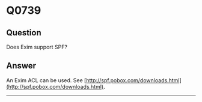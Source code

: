 Q0739
=====

Question
--------

Does Exim support SPF?

Answer
------

An Exim ACL can be used. See
[http://spf.pobox.com/downloads.html](http://spf.pobox.com/downloads.html).

* * * * *
